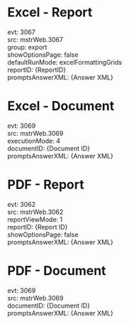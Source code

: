 # Excel - Report  
evt: 3067  
src: mstrWeb.3067  
group: export  
showOptionsPage: false  
defaultRunMode: excelFormattingGrids  
reportID: {ReportID}  
promptsAnswerXML: {Answer XML}

# Excel - Document
evt: 3069  
src: mstrWeb.3069  
executionMode: 4  
documentID: {Document ID}  
promptsAnswerXML: {Answer XML}

# PDF - Report
evt: 3062  
src: mstrWeb.3062  
reportViewMode: 1  
reportID: {Report ID}  
showOptionsPage: false  
promptsAnswerXML: {Answer XML}

# PDF - Document
evt: 3069  
src: mstrWeb.3069  
documentID: {Document ID}  
promptsAnswerXML: {Answer XML}
